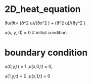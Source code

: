 # 2D_heat_equation

∂u/∂t= (∂^2 u)/(∂x^2 ) + (∂^2 u)/(∂y^2 ) 

u(x, y, 0) = 0 # initial condition

# boundary condition
u(0,y,t) = 1 ,u(x,0,t) = 0,

u(1,y,t) = 0 ,u(x,1,t) = 0 
